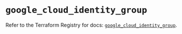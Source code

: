 # `google_cloud_identity_group`

Refer to the Terraform Registry for docs: [`google_cloud_identity_group`](https://registry.terraform.io/providers/hashicorp/google/5.21.0/docs/resources/cloud_identity_group).
